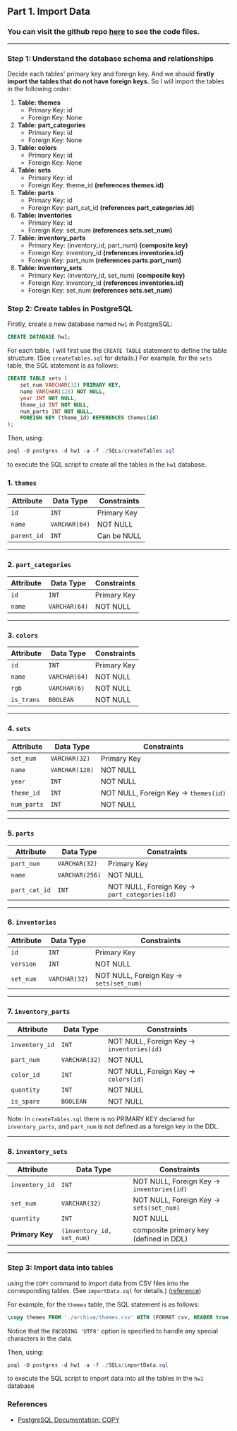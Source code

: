 ## Part 1. Import Data
### You can visit the github repo [here](https://github.com/ykc2486/DB_HW1) to see the code files.

---

### Step 1: Understand the database schema and relationships
Decide each tables' primary key and foreign key. And we should **firstly import the tables that do not have foreign keys.**
So I will import the tables in the following order: 
1. **Table: themes**
    - Primary Key: id
    - Foreign Key: None
2. **Table: part_categories**
    - Primary Key: id
    - Foreign Key: None
3. **Table: colors**
    - Primary Key: id
    - Foreign Key: None
4. **Table: sets**
    - Primary Key: id
    - Foreign Key: theme_id **(references themes.id)**
5. **Table: parts**
    - Primary Key: id
    - Foreign Key: part_cat_id **(references part_categories.id)**
6. **Table: inventories**
    - Primary Key: id
    - Foreign Key: set_num **(references sets.set_num)**
7. **Table: inventory_parts**
    - Primary Key: (inventory_id, part_num) **(composite key)**
    - Foreign Key: inventory_id **(references inventories.id)**
    - Foreign Key: part_num **(references parts.part_num)**
8. **Table: inventory_sets**
    - Primary Key: (inventory_id, set_num) **(composite key)**
    - Foreign Key: inventory_id **(references inventories.id)** 
    - Foreign Key: set_num **(references sets.set_num)**

### Step 2: Create tables in PostgreSQL

Firstly, create a new database named `hw1` in PostgreSQL:
```sql
CREATE DATABASE hw1;
```
For each table, I will first use the `CREATE TABLE` statement to define the table structure. (See `createTables.sql` for details.)
For example, for the `sets` table, the SQL statement is as follows:
```sql
CREATE TABLE sets (
    set_num VARCHAR(32) PRIMARY KEY,
    name VARCHAR(128) NOT NULL,
    year INT NOT NULL,
    theme_id INT NOT NULL,
    num_parts INT NOT NULL,
    FOREIGN KEY (theme_id) REFERENCES themes(id)
);
```


Then, using:
```powershell
psql -U postgres -d hw1 -a -f ./SQLs/createTables.sql
```
to execute the SQL script to create all the tables in the `hw1` database.

### 1. `themes`

| Attribute   | Data Type     | Constraints          |
| ----------- | ------------- | -------------------- |
| `id`        | `INT`         | Primary Key          |
| `name`      | `VARCHAR(64)` | NOT NULL             |
| `parent_id` | `INT`         | Can be NULL          |

---

### 2. `part_categories`

| Attribute | Data Type     | Constraints |
| --------- | ------------- | ----------- |
| `id`      | `INT`         | Primary Key |
| `name`    | `VARCHAR(64)` | NOT NULL    |

---

### 3. `colors`

| Attribute  | Data Type     | Constraints          |
| ---------- | ------------- | -------------------- |
| `id`       | `INT`         | Primary Key          |
| `name`     | `VARCHAR(64)` | NOT NULL             |
| `rgb`      | `VARCHAR(6)`  | NOT NULL             |
| `is_trans` | `BOOLEAN`     | NOT NULL             |

---

### 4. `sets`

| Attribute   | Data Type      | Constraints                                  |
| ----------- | -------------- | -------------------------------------------- |
| `set_num`   | `VARCHAR(32)`  | Primary Key                                  |
| `name`      | `VARCHAR(128)` | NOT NULL                                     |
| `year`      | `INT`          | NOT NULL                                     |
| `theme_id`  | `INT`          | NOT NULL, Foreign Key → `themes(id)`         |
| `num_parts` | `INT`          | NOT NULL                                     |

---

### 5. `parts`

| Attribute     | Data Type      | Constraints                                          |
| ------------- | -------------- | ---------------------------------------------------- |
| `part_num`    | `VARCHAR(32)`  | Primary Key                                          |
| `name`        | `VARCHAR(256)` | NOT NULL                                             |
| `part_cat_id` | `INT`          | NOT NULL, Foreign Key → `part_categories(id)`        |

---

### 6. `inventories`

| Attribute | Data Type     | Constraints                                   |
| --------- | ------------- | --------------------------------------------- |
| `id`      | `INT`         | Primary Key                                   |
| `version` | `INT`         | NOT NULL                                      |
| `set_num` | `VARCHAR(32)` | NOT NULL, Foreign Key → `sets(set_num)`       |

---

### 7. `inventory_parts`

| Attribute      | Data Type      | Constraints                                             |
| -------------- | -------------- | ------------------------------------------------------- |
| `inventory_id` | `INT`          | NOT NULL, Foreign Key → `inventories(id)`               |
| `part_num`     | `VARCHAR(32)`  | NOT NULL                                                |
| `color_id`     | `INT`          | NOT NULL, Foreign Key → `colors(id)`                    |
| `quantity`     | `INT`          | NOT NULL                                                |
| `is_spare`     | `BOOLEAN`      | NOT NULL                                                |

Note: In `createTables.sql` there is no PRIMARY KEY declared for `inventory_parts`, and `part_num` is not defined as a foreign key in the DDL.

---

### 8. `inventory_sets`

| Attribute       | Data Type                 | Constraints                                         |
| --------------- | ------------------------- | --------------------------------------------------- |
| `inventory_id`  | `INT`                     | NOT NULL, Foreign Key → `inventories(id)`           |
| `set_num`       | `VARCHAR(32)`             | NOT NULL, Foreign Key → `sets(set_num)`             |
| `quantity`      | `INT`                     | NOT NULL                                            |
| **Primary Key** | `(inventory_id, set_num)` | composite primary key (defined in DDL)              |

---

### Step 3: Import data into tables
using the `COPY` command to import data from CSV files into the corresponding tables. (See `importData.sql` for details.) ([reference](https://docs.postgresql.tw/reference/sql-commands/copy/))

For example, for the `themes` table, the SQL statement is as follows:
```sql
\copy themes FROM './archive/themes.csv' WITH (FORMAT csv, HEADER true, DELIMITER ',', ENCODING 'UTF8');
```
Notice that the `ENCODING 'UTF8'` option is specified to handle any special characters in the data.

Then, using:
```powershell
psql -U postgres -d hw1 -a -f ./SQLs/importData.sql
```
to execute the SQL script to import data into all the tables in the `hw1` database

### References
- [PostgreSQL Documentation: COPY](https://docs.postgresql.tw/reference/sql-commands/copy)
